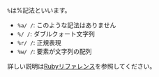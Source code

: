 `%`は%記法といいます。

- `%a/ /`: このような記法はありません
- `%/ /`: ダブルクォート文字列
- `%r/ /`: 正規表現
- `%w/ /`: 要素が文字列の配列

詳しい説明は[Rubyリファレンス](https://docs.ruby-lang.org/ja/2.1.0/doc/spec=2fliteral.html#percent)を参照してください。
